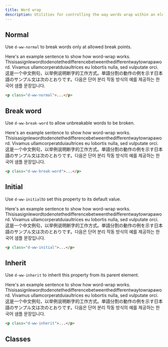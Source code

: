 ```yaml
---
title: Word wrap
description: Utilities for controlling the way words wrap within an element.
---
```


## Normal

Use `d-ww-normal` to break words only at allowed break points.

<code-well-header class="d-fl-center d-p24 d-bgc-purple-100 d-bgo50 d-w100p d-hmn102" custom>
  <div class="d-bgc-purple-200 d-py8 d-px16 d-bar8 lg:d-w216 d-w332">
    <p class="d-fs-200 d-ww-normal">Here's an example sentence to show how word-wrap works. Thisisasignlewordtodenotethedifferencebetweenthedifferentwaytowrapaword. Vivamus ullamcorperatduiaultrices eu lobortis nulla, sed vulputate orci. 这是一个中文例句，以举例说明断字的工作方式。単語分割の動作の例を示す日本語のサンプル文は次のとおりです。다음은 단어 분리 작동 방식의 예를 제공하는 한국어 샘플 문장입니다.</p>
  </div>
</code-well-header>

```html
<p class="d-ww-normal">...</p>
```

## Break word

Use `d-ww-break-word` to allow unbreakable words to be broken.

<code-well-header class="d-fl-center d-p24 d-bgc-green-100 d-bgo50 d-w100p d-hmn102" custom>
  <div class="d-bgc-green-100 d-py8 d-px16 d-bar8 lg:d-w216 d-w332">
    <p class="d-fs-200 d-ww-break-word">Here's an example sentence to show how word-wrap works. Thisisasignlewordtodenotethedifferencebetweenthedifferentwaytowrapaword. Vivamus ullamcorperatduiaultrices eu lobortis nulla, sed vulputate orci. 这是一个中文例句，以举例说明断字的工作方式。単語分割の動作の例を示す日本語のサンプル文は次のとおりです。다음은 단어 분리 작동 방식의 예를 제공하는 한국어 샘플 문장입니다.</p>
  </div>
</code-well-header>

```html
<p class="d-ww-break-word">...</p>
```

## Initial

Use `d-ww-initial`to set this property to its default value.

<code-well-header class="d-fl-center d-p24 d-bgc-magenta-100 d-bgo50 d-w100p d-hmn102" custom>
  <div class="d-bgc-magenta-100 d-py8 d-px16 d-bar8 lg:d-w216 d-w332">
    <p class="d-fs-200 d-ww-initial">Here's an example sentence to show how word-wrap works. Thisisasignlewordtodenotethedifferencebetweenthedifferentwaytowrapaword. Vivamus ullamcorperatduiaultrices eu lobortis nulla, sed vulputate orci. 这是一个中文例句，以举例说明断字的工作方式。単語分割の動作の例を示す日本語のサンプル文は次のとおりです。다음은 단어 분리 작동 방식의 예를 제공하는 한국어 샘플 문장입니다.</p>
  </div>
</code-well-header>

```html
<p class="d-ww-initial">...</p>
```

## Inherit

Use `d-ww-inherit` to inherit this property from its parent element.

<code-well-header class="d-fl-center d-p24 d-bgc-magenta-100 d-bgo50 d-w100p d-hmn102" custom>
  <div class="d-bgc-magenta-100 d-py8 d-px16 d-bar8 lg:d-w216 d-w332">
    <p class="d-fs-200 d-ww-inherit">Here's an example sentence to show how word-wrap works. Thisisasignlewordtodenotethedifferencebetweenthedifferentwaytowrapaword. Vivamus ullamcorperatduiaultrices eu lobortis nulla, sed vulputate orci. 这是一个中文例句，以举例说明断字的工作方式。単語分割の動作の例を示す日本語のサンプル文は次のとおりです。다음은 단어 분리 작동 방식의 예를 제공하는 한국어 샘플 문장입니다.</p>
  </div>
</code-well-header>

```html
<p class="d-ww-inherit">...</p>
```

## Classes

<utility-class-table>
  <template #content>
    <tbody>
      <tr v-for="i in ['normal', 'break-word', 'initial', 'inherit']">
        <th scope="row" class="d-ff-mono d-fc-purple-400 d-fw-normal d-fs-100">.d-ww-{{ i }}</th>
        <td class="d-ff-mono d-fs-100">word-wrap: {{ i }} !important;</td>
      </tr>
    </tbody>
  </template>
</utility-class-table>
